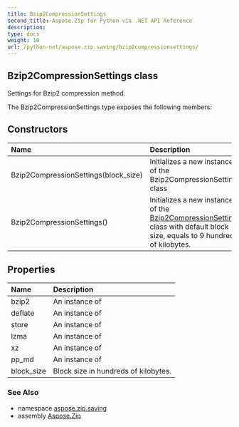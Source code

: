 ```yaml
---
title: Bzip2CompressionSettings
second_title: Aspose.Zip for Python via .NET API Reference
description: 
type: docs
weight: 10
url: /python-net/aspose.zip.saving/bzip2compressionsettings/
---
```


## Bzip2CompressionSettings class

Settings for Bzip2 compression method.

The Bzip2CompressionSettings type exposes the following members:
## Constructors
| Name | Description |
| :- | :- |
|Bzip2CompressionSettings(block_size)|Initializes a new instance of the Bzip2CompressionSettings class|
|Bzip2CompressionSettings()|Initializes a new instance of the [Bzip2CompressionSettings](/zip/python-net/aspose.zip.saving/bzip2compressionsettings/) class with default block size, equals to 9 hundred of kilobytes.|
## Properties
| Name | Description |
| :- | :- |
|bzip2|An instance of|
|deflate|An instance of|
|store|An instance of|
|lzma|An instance of|
|xz|An instance of|
|pp_md|An instance of|
|block_size|Block size in hundreds of kilobytes.|

### See Also

* namespace [aspose.zip.saving](/zip/python-net/aspose.zip.saving/)
* assembly [Aspose.Zip](/zip/python-net/)

